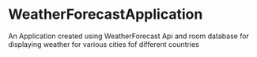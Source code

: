 # WeatherForecastApplication
 An Application created using WeatherForecast Api and room database for displaying weather for various cities fof  different countries
